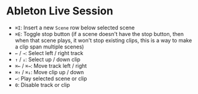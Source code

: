 # Ableton Live Session

- `⌘I`: Insert a new `Scene` row below selected scene
- `⌘E`: Toggle stop button (if a scene doesn't have the stop button, then when that scene plays, it won't stop existing clips, this is a way to make a clip span multiple scenes)
- `←` / `→`: Select left / right track
- `↑` / `↓`: Select up / down clip
- `⌘←` / `⌘→`: Move track left / right
- `⌘↑` / `⌘↓`: Move clip up / down
- `↩`: Play selected scene or clip
- `0`: Disable track or clip
